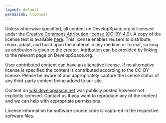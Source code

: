 ```yaml
---
layout: default
permalink: license/
---
```


Unless otherwise specified, all content on DevelopSpace.org is licensed under the
[Creative Commons Attribution license (CC-BY-4.0)](https://creativecommons.org/licenses/by/4.0/). A copy of the license text is available [here](../LICENSE.txt). This license
enables reusers to distribute, remix, adapt, and build upon the material in any medium or format, so long
as attribution is given to the creator. Attribution can be provided by linking to the relevant page on DevelopSpace.org.

User contributed content can have an altenative license. If no alternative license is specified
the content is contributed according to the CC-BY license. Please be aware of and appropriately capture the
license status of any third-party content being added to our site.

Content on [wiki.developspace.net](https://wiki.developspace.net/) was publicly posted however not
explicitly licensed. Contact us if you want to reproduce any of the content and we can help with appropriate permissions.

License information for software source code is captured in the respective software files.
